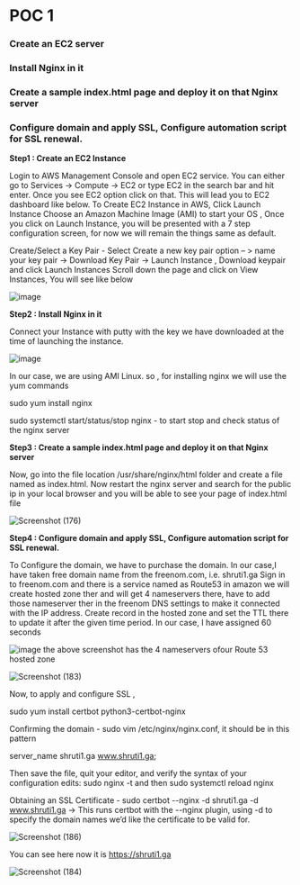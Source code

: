 # POC 1

###  Create an EC2 server
### Install Nginx in it
### Create a sample index.html page and deploy it on that Nginx server
### Configure domain and apply SSL, Configure automation script for SSL renewal.


**Step1 : Create an EC2 Instance**

Login to AWS Management Console and open EC2 service.
You can either go to Services -> Compute -> EC2
or type EC2 in the search bar and hit enter. Once you see EC2 option click on that.
This will lead you to EC2 dashboard like below.
To Create EC2 Instance in AWS, Click Launch Instance
Choose an Amazon Machine Image (AMI) to start your OS , Once you click on Launch Instance, you will be presented with a 7 step configuration screen, for now we will remain the things same as default.

Create/Select a Key Pair - Select Create a new key pair option – > name your key pair -> Download Key Pair -> Launch Instance , Download keypair and click Launch Instances
Scroll down the page and click on View Instances, You will see like below

![image](https://user-images.githubusercontent.com/67600604/171338086-a56c4cbd-a8f0-439e-9685-ba2dcd10361b.png)

**Step2 : Install Nginx in it**

Connect your Instance with putty with the key we have downloaded at the time of launching the instance.

![image](https://user-images.githubusercontent.com/67600604/171338471-18328e62-3a3c-4a40-a056-3993fa5f179b.png)

In our case, we are using AMI Linux. so , for installing nginx we will use the yum commands

sudo yum install nginx

sudo systemctl start/status/stop nginx - to start stop and check status of the nginx server

**Step3 : Create a sample index.html page and deploy it on that Nginx server**

Now, go into the file location /usr/share/nginx/html folder and create a file named as index.html. Now restart the nginx server and search for the public ip in your local browser and you will be able to see your page of index.html file 

![Screenshot (176)](https://user-images.githubusercontent.com/67600604/171344033-2d60f166-dad6-4e17-ae76-e4e4eac7956e.png)

**Step4 : Configure domain and apply SSL, Configure automation script for SSL renewal.**

To Configure the domain, we have to  purchase the domain. In our case,I have taken free domain name from the freenom.com, i.e. shruti1.ga
Sign in to freenom.com and there is a service named as Route53 in amazon we will create hosted zone ther and will get 4 nameservers there, have to add those nameserver ther in the freenom DNS settings to make it connected with the IP address. Create record in the hosted zone and set the TTL there to update it after the given time period. In our case, I have assigned 60 seconds 

![image](https://user-images.githubusercontent.com/67600604/171350944-ca6ddd3f-75fe-4e6c-bd52-730d7e93ea16.png)
the above screenshot has the 4 nameservers ofour Route 53 hosted zone 

![Screenshot (183)](https://user-images.githubusercontent.com/67600604/171348628-45592558-1875-4999-bc8f-cd7c7f48eafe.png)

Now, to apply and configure SSL , 

sudo yum install certbot python3-certbot-nginx

Confirming the domain - sudo vim /etc/nginx/nginx.conf, it should be in this pattern

server_name shruti1.ga www.shruti1.ga;

Then save the file, quit your editor, and verify the syntax of your configuration edits: sudo nginx -t and then sudo systemctl reload nginx

Obtaining an SSL Certificate - sudo certbot --nginx -d shruti1.ga -d www.shruti1.ga -> This runs certbot with the --nginx plugin, using -d to specify the domain names we’d like the certificate to be valid for.

![Screenshot (186)](https://user-images.githubusercontent.com/67600604/171350638-114aae9a-74ec-4487-a3a1-7f74ac2dab88.png)

You can see here now it is https://shruti1.ga

![Screenshot (184)](https://user-images.githubusercontent.com/67600604/171350740-47048d96-9638-462a-884a-ff2a7905306a.png)






 
 
 
 



